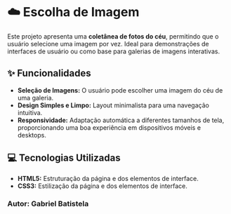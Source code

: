 # ☁️ Escolha de Imagem

Este projeto apresenta uma **coletânea de fotos do céu**, permitindo que o usuário selecione uma imagem por vez. Ideal para demonstrações de interfaces de usuário ou como base para galerias de imagens interativas.

## ✨ Funcionalidades

- **Seleção de Imagens:** O usuário pode escolher uma imagem do céu de uma galeria.
- **Design Simples e Limpo:** Layout minimalista para uma navegação intuitiva.
- **Responsividade:** Adaptação automática a diferentes tamanhos de tela, proporcionando uma boa experiência em dispositivos móveis e desktops.

## 💻 Tecnologias Utilizadas

- **HTML5:** Estruturação da página e dos elementos de interface.
- **CSS3:** Estilização da página e dos elementos de interface.

### Autor: **Gabriel Batistela**

